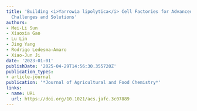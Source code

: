 ```yaml
---
title: 'Building <i>Yarrowia lipolytica</i> Cell Factories for Advanced Biomanufacturing:
  Challenges and Solutions'
authors:
- Mei-Li Sun
- Xiaoxia Gao
- Lu Lin
- Jing Yang
- Rodrigo Ledesma‐Amaro
- Xiao‐Jun Ji
date: '2023-01-01'
publishDate: '2025-04-29T14:56:30.355720Z'
publication_types:
- article-journal
publication: '*Journal of Agricultural and Food Chemistry*'
links:
- name: URL
  url: https://doi.org/10.1021/acs.jafc.3c07889
---
```

